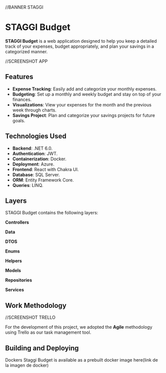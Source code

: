 //BANNER STAGGI
# STAGGI Budget 

**STAGGI Budget** is a web application designed to help you keep a detailed track of your expenses, budget appropriately, and plan your savings in a categorized manner.

//SCREENSHOT APP

## Features 

- **Expense Tracking**: Easily add and categorize your monthly expenses.
- **Budgeting**: Set up a monthly and weekly budget and stay on top of your finances.
- **Visualizations**: View your expenses for the month and the previous week through charts.
- **Savings Project**: Plan and categorize your savings projects for future goals.

## Technologies Used 

- **Backend**: .NET 6.0.
- **Authentication**: JWT.
- **Containerization**: Docker.
- **Deployment**: Azure.
- **Frontend**: React with Chakra UI.
- **Database**: SQL Server.
- **ORM**: Entity Framework Core.
- **Queries**: LINQ.

## Layers

STAGGI Budget contains the following layers:

**Controllers**


**Data**

**DTOS**

**Enums**

**Helpers**

**Models**

**Repositories**

**Services**


## Work Methodology 
//SCREENSHOT TRELLO

For the development of this project, we adopted the **Agile** methodology using Trello as our task management tool.

## Building and Deploying 

Dockers
Staggi Budget is available as a prebuilt docker image here(link de la imagen de docker)
